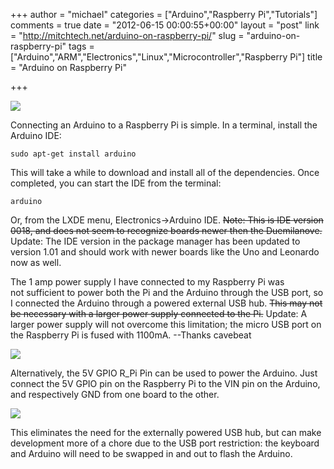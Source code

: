 +++
author = "michael"
categories = ["Arduino","Raspberry Pi","Tutorials"]
comments = true
date = "2012-06-15 00:00:55+00:00"
layout = "post"
link = "http://mitchtech.net/arduino-on-raspberry-pi/"
slug = "arduino-on-raspberry-pi"
tags = ["Arduino","ARM","Electronics","Linux","Microcontroller","Raspberry Pi"]
title = "Arduino on Raspberry Pi"

+++

[![](http://mitchtech.net/wp-content/uploads/2012/06/pi-arduino-upload-300x183.png)](http://mitchtech.net/arduino-on-raspberry-pi/pi-arduino-upload/)

Connecting an Arduino to a Raspberry Pi is simple. In a terminal, install the Arduino IDE:

```
sudo apt-get install arduino
```

This will take a while to download and install all of the dependencies. Once completed, you can start the IDE from the terminal:

```
arduino
```

Or, from the LXDE menu, Electronics->Arduino IDE. <del>Note: This is IDE version 0018, and does not seem to recognize boards newer then the Duemilanove.</del> Update: The IDE version in the package manager has been updated to version 1.01 and should work with newer boards like the Uno and Leonardo now as well.

The 1 amp power supply I have connected to my Raspberry Pi was not sufficient to power both the Pi and the Arduino through the USB port, so I connected the Arduino through a powered external USB hub. <del>This may not be necessary with a larger power supply connected to the Pi.</del> Update: A larger power supply will not overcome this limitation; the micro USB port on the Raspberry Pi is fused with 1100mA. --Thanks cavebeat

[![](http://mitchtech.net/wp-content/uploads/2012/06/pi-arduino-300x225.jpg)](http://mitchtech.net/arduino-on-raspberry-pi/pi-arduino/)

Alternatively, the 5V GPIO R_Pi Pin can be used to power the Arduino. Just connect the 5V GPIO pin on the Raspberry Pi to the VIN pin on the Arduino, and respectively GND from one board to the other.

[![](http://mitchtech.net/wp-content/uploads/2012/06/raspi-arduino-gpio-power-300x225.jpg)](http://mitchtech.net/arduino-on-raspberry-pi/raspi-arduino-gpio-power/)

This eliminates the need for the externally powered USB hub, but can make development more of a chore due to the USB port restriction: the keyboard and Arduino will need to be swapped in and out to flash the Arduino.

